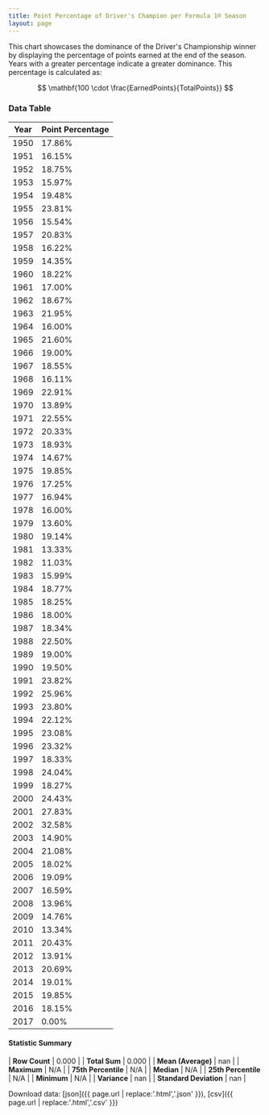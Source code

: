 ```yaml
---
title: Point Percentage of Driver's Champion per Formula 1® Season
layout: page
---
```


<canvas id="chart" width="400" height="180"></canvas>
<script>
var data = {
    "datasets": [
        {
            "backgroundColor": [
                "#f3a935",
                "#f3a935",
                "#f3a935",
                "#f3a935",
                "#f3a935",
                "#f3a935",
                "#f3a935",
                "#f3a935",
                "#f3a935",
                "#f3a935",
                "#f3a935",
                "#f3a935",
                "#f3a935",
                "#f3a935",
                "#f3a935",
                "#f3a935",
                "#f3a935",
                "#f3a935",
                "#f3a935",
                "#f3a935",
                "#f3a935",
                "#f3a935",
                "#f3a935",
                "#f3a935",
                "#f3a935",
                "#f3a935",
                "#f3a935",
                "#f3a935",
                "#f3a935",
                "#f3a935",
                "#f3a935",
                "#f3a935",
                "#f3a935",
                "#f3a935",
                "#f3a935",
                "#f3a935",
                "#f3a935",
                "#f3a935",
                "#f3a935",
                "#f3a935",
                "#f3a935",
                "#f3a935",
                "#f3a935",
                "#f3a935",
                "#f3a935",
                "#f3a935",
                "#f3a935",
                "#f3a935",
                "#f3a935",
                "#f3a935",
                "#f3a935",
                "#f3a935",
                "#f3a935",
                "#f3a935",
                "#f3a935",
                "#f3a935",
                "#f3a935",
                "#f3a935",
                "#f3a935",
                "#f3a935",
                "#f3a935",
                "#f3a935",
                "#f3a935",
                "#f3a935",
                "#f3a935",
                "#f3a935",
                "#f3a935",
                "#f3a935"
            ],
            "borderColor": [
                "#f68639",
                "#f68639",
                "#f68639",
                "#f68639",
                "#f68639",
                "#f68639",
                "#f68639",
                "#f68639",
                "#f68639",
                "#f68639",
                "#f68639",
                "#f68639",
                "#f68639",
                "#f68639",
                "#f68639",
                "#f68639",
                "#f68639",
                "#f68639",
                "#f68639",
                "#f68639",
                "#f68639",
                "#f68639",
                "#f68639",
                "#f68639",
                "#f68639",
                "#f68639",
                "#f68639",
                "#f68639",
                "#f68639",
                "#f68639",
                "#f68639",
                "#f68639",
                "#f68639",
                "#f68639",
                "#f68639",
                "#f68639",
                "#f68639",
                "#f68639",
                "#f68639",
                "#f68639",
                "#f68639",
                "#f68639",
                "#f68639",
                "#f68639",
                "#f68639",
                "#f68639",
                "#f68639",
                "#f68639",
                "#f68639",
                "#f68639",
                "#f68639",
                "#f68639",
                "#f68639",
                "#f68639",
                "#f68639",
                "#f68639",
                "#f68639",
                "#f68639",
                "#f68639",
                "#f68639",
                "#f68639",
                "#f68639",
                "#f68639",
                "#f68639",
                "#f68639",
                "#f68639",
                "#f68639",
                "#f68639"
            ],
            "borderWidth": 1,
            "data": [
                17.86,
                16.15,
                18.75,
                15.97,
                19.48,
                23.81,
                15.54,
                20.83,
                16.22,
                14.35,
                18.22,
                17.0,
                18.67,
                21.95,
                16.0,
                21.6,
                19.0,
                18.55,
                16.11,
                22.91,
                13.89,
                22.55,
                20.33,
                18.93,
                14.67,
                19.85,
                17.25,
                16.94,
                16.0,
                13.6,
                19.14,
                13.33,
                11.03,
                15.99,
                18.77,
                18.25,
                18.0,
                18.34,
                22.5,
                19.0,
                19.5,
                23.82,
                25.96,
                23.8,
                22.12,
                23.08,
                23.32,
                18.33,
                24.04,
                18.27,
                24.43,
                27.83,
                32.58,
                14.9,
                21.08,
                18.02,
                19.09,
                16.59,
                13.96,
                14.76,
                13.34,
                20.43,
                13.91,
                20.69,
                19.01,
                19.85,
                18.15,
                0.0
            ],
            "label": "Point Percentage"
        }
    ],
    "labels": [
        "1950",
        "1951",
        "1952",
        "1953",
        "1954",
        "1955",
        "1956",
        "1957",
        "1958",
        "1959",
        "1960",
        "1961",
        "1962",
        "1963",
        "1964",
        "1965",
        "1966",
        "1967",
        "1968",
        "1969",
        "1970",
        "1971",
        "1972",
        "1973",
        "1974",
        "1975",
        "1976",
        "1977",
        "1978",
        "1979",
        "1980",
        "1981",
        "1982",
        "1983",
        "1984",
        "1985",
        "1986",
        "1987",
        "1988",
        "1989",
        "1990",
        "1991",
        "1992",
        "1993",
        "1994",
        "1995",
        "1996",
        "1997",
        "1998",
        "1999",
        "2000",
        "2001",
        "2002",
        "2003",
        "2004",
        "2005",
        "2006",
        "2007",
        "2008",
        "2009",
        "2010",
        "2011",
        "2012",
        "2013",
        "2014",
        "2015",
        "2016",
        "2017"
    ]
};
var options = {
  legend: {
    display: false
  },
  scales: {
    xAxes: [{
      ticks: {
        beginAtZero: true,
        maxRotation: 180,
        display: window.innerWidth > 800
      }
    }],
    yAxes: [{
      ticks: {
        beginAtZero: true
      }
    }]
  },
  onResize: function(chart, size) {
    chart.options.scales.xAxes[0].ticks.display = size.width > 800;
  }
};
var chart = new Chart("chart", {
    data: data,
    type: 'bar',
    options: options
});
</script>

This chart showcases the dominance of the Driver's Championship winner by displaying the percentage of points earned at the end of the season. Years with a greater percentage indicate a greater dominance. This percentage is calculated as:

$$ \mathbf{100 \cdot \frac{EarnedPoints}{TotalPoints}} $$

### Data Table

| Year | Point Percentage |
|--|--|
| 1950 | 17.86% |
| 1951 | 16.15% |
| 1952 | 18.75% |
| 1953 | 15.97% |
| 1954 | 19.48% |
| 1955 | 23.81% |
| 1956 | 15.54% |
| 1957 | 20.83% |
| 1958 | 16.22% |
| 1959 | 14.35% |
| 1960 | 18.22% |
| 1961 | 17.00% |
| 1962 | 18.67% |
| 1963 | 21.95% |
| 1964 | 16.00% |
| 1965 | 21.60% |
| 1966 | 19.00% |
| 1967 | 18.55% |
| 1968 | 16.11% |
| 1969 | 22.91% |
| 1970 | 13.89% |
| 1971 | 22.55% |
| 1972 | 20.33% |
| 1973 | 18.93% |
| 1974 | 14.67% |
| 1975 | 19.85% |
| 1976 | 17.25% |
| 1977 | 16.94% |
| 1978 | 16.00% |
| 1979 | 13.60% |
| 1980 | 19.14% |
| 1981 | 13.33% |
| 1982 | 11.03% |
| 1983 | 15.99% |
| 1984 | 18.77% |
| 1985 | 18.25% |
| 1986 | 18.00% |
| 1987 | 18.34% |
| 1988 | 22.50% |
| 1989 | 19.00% |
| 1990 | 19.50% |
| 1991 | 23.82% |
| 1992 | 25.96% |
| 1993 | 23.80% |
| 1994 | 22.12% |
| 1995 | 23.08% |
| 1996 | 23.32% |
| 1997 | 18.33% |
| 1998 | 24.04% |
| 1999 | 18.27% |
| 2000 | 24.43% |
| 2001 | 27.83% |
| 2002 | 32.58% |
| 2003 | 14.90% |
| 2004 | 21.08% |
| 2005 | 18.02% |
| 2006 | 19.09% |
| 2007 | 16.59% |
| 2008 | 13.96% |
| 2009 | 14.76% |
| 2010 | 13.34% |
| 2011 | 20.43% |
| 2012 | 13.91% |
| 2013 | 20.69% |
| 2014 | 19.01% |
| 2015 | 19.85% |
| 2016 | 18.15% |
| 2017 | 0.00% |

#### Statistic Summary

| **Row Count** | 0.000 |
| **Total Sum** | 0.000 |
| **Mean (Average)** | nan |
| **Maximum** | N/A |
| **75th Percentile** | N/A |
| **Median** | N/A |
| **25th Percentile** | N/A |
| **Minimum** | N/A |
| **Variance** | nan |
| **Standard Deviation** | nan |

Download data: [json]({{ page.url | replace:'.html','.json' }}), [csv]({{ page.url | replace:'.html','.csv' }})
